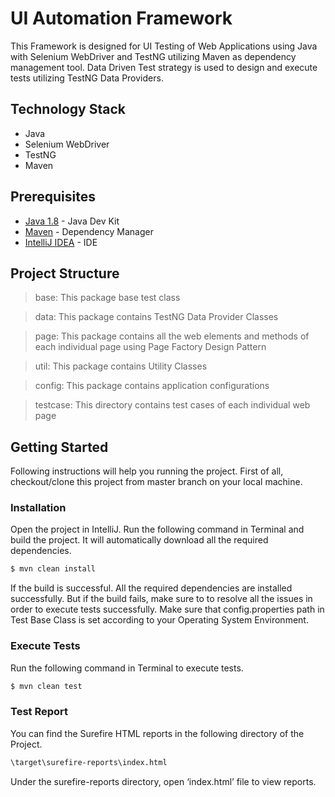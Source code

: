# UI Automation Framework

This Framework is designed for UI Testing of Web Applications using Java with Selenium WebDriver and TestNG utilizing Maven as dependency management tool. Data Driven Test strategy is used to design and execute tests utilizing TestNG Data Providers.

## Technology Stack

- Java
- Selenium WebDriver
- TestNG
- Maven

## Prerequisites

* [Java 1.8](https://www.oracle.com/technetwork/java/javase/downloads/jdk8-downloads-2133151.html) - Java Dev Kit
* [Maven](https://maven.apache.org/download.cgi) - Dependency Manager
* [IntelliJ IDEA](https://www.jetbrains.com/idea/download) - IDE

## Project Structure

>base: This package base test class

>data: This package contains TestNG Data Provider Classes

>page: This package contains all the web elements and methods of each individual page using Page Factory Design Pattern

>util: This package contains Utility Classes

>config: This package contains application configurations

>testcase: This directory contains test cases of each individual web page

## Getting Started

Following instructions will help you running the project. First of all, checkout/clone this project from master branch on your local machine.

### Installation

Open the project in IntelliJ. Run the following command in Terminal and build the project. It will automatically download all the required dependencies.

```sh
$ mvn clean install
```

If the build is successful. All the required dependencies are installed successfully. But if the build fails, make sure to to resolve all the issues in order to execute tests successfully. Make sure that config.properties path in Test Base Class is set according to your Operating System Environment.

### Execute Tests

Run the following command in Terminal to execute tests.

```sh
$ mvn clean test
```

### Test Report

You can find the Surefire HTML reports in the following directory of the Project.

```sh
\target\surefire-reports\index.html
```

Under the surefire-reports directory, open ‘index.html’ file to view reports.
